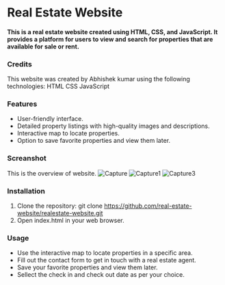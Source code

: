 # Real Estate Website
#### This is a real estate website created using HTML, CSS, and JavaScript. It provides a platform for users to view and search for properties that are available for sale or rent.

### Credits
This website was created by Abhishek kumar using the following technologies:
HTML
CSS
JavaScript

### Features
* User-friendly interface.
* Detailed property listings with high-quality images and descriptions.
* Interactive map to locate properties.
* Option to save favorite properties and view them later.

### Screanshot
This is the overview of website.
![Capture](https://user-images.githubusercontent.com/101728039/229127907-b2086a3d-db4e-4c74-9e60-b868e46de469.JPG)
![Capture1](https://user-images.githubusercontent.com/101728039/229127957-27a8679a-3e70-4a62-88c1-3325f675a05e.JPG)
![Capture3](https://user-images.githubusercontent.com/101728039/229127984-21c35159-23f8-4606-8d6c-72e10a95fe2f.JPG)



### Installation
1. Clone the repository: git clone https://github.com/real-estate-website/realestate-website.git
2. Open index.html in your web browser.

### Usage
* Use the interactive map to locate properties in a specific area.
* Fill out the contact form to get in touch with a real estate agent.
* Save your favorite properties and view them later.
* Sellect the check in and check out date as per your choice.



